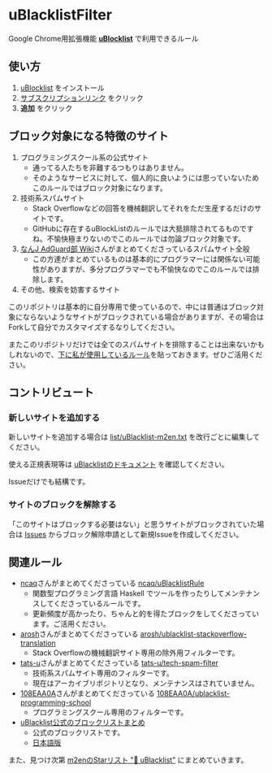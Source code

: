 # uBlacklistFilter

Google Chrome用拡張機能 **[uBlocklist](https://chrome.google.com/webstore/detail/ublacklist/pncfbmialoiaghdehhbnbhkkgmjanfhe)** で利用できるルール

## 使い方

1. [uBlocklist](https://chrome.google.com/webstore/detail/ublacklist/pncfbmialoiaghdehhbnbhkkgmjanfhe) をインストール
2. [サブスクリプションリンク](https://iorate.github.io/ublacklist/subscribe?name=m2en-ublacklistFilter&url=https://raw.githubusercontent.com/m2en/ublacklistFilter/main/list/ublacklist-m2en.txt) をクリック
3. **追加** をクリック

## ブロック対象になる特徴のサイト

1. プログラミングスクール系の公式サイト
   - 通ってる人たちを非難するつもりはありません。
   - そのようなサービスに対して、個人的に良いようには思っていないためこのルールではブロック対象になります。
2. 技術系スパムサイト
   - Stack Overflowなどの回答を機械翻訳してそれをただ生産するだけのサイトです。
   - GitHubに存在するuBlockListのルールでは大抵排除されてるものですね。不愉快極まりないのでこのルールでは勿論ブロック対象です。
3. [なんJ AdGuard部 Wiki](https://wikiwiki.jp/nanj-adguard/)さんがまとめてくださっているスパムサイト全般
   - この方達がまとめているものは基本的にプログラマーには関係ない可能性がありますが、多分プログラマーでも不愉快なのでこのルールでは排除します。
4. その他、検索を妨害するサイト

このリポジトリは基本的に自分専用で使っているので、中には普通はブロック対象にならないようなサイトがブロックされている場合がありますが、その場合はForkして自分でカスタマイズするなりしてください。

またこのリポジトリだけでは全てのスパムサイトを排除することは出来ないかもしれないので、[下に私が使用しているルール](#関連ルール)を貼っておきます。ぜひご活用ください。

## コントリビュート

### 新しいサイトを追加する

新しいサイトを追加する場合は [list/uBlacklist-m2en.txt](./list/ublacklist-m2en.txt) を改行ごとに編集してください。

使える正規表現等は [uBlacklistのドキュメント](https://iorate.github.io/ublacklist/docs/advanced-features) を確認してください。

Issueだけでも結構です。

### サイトのブロックを解除する

「このサイトはブロックする必要はない」と思うサイトがブロックされていた場合は [Issues](https://github.com/m2en/ublacklistFilter/issues/new/choose) からブロック解除申請として新規Issueを作成してください。

## 関連ルール

- [ncaq](https://github.com/ncaq)さんがまとめてくださっている [ncaq/uBlacklistRule](https://github.com/ncaq/uBlacklistRule)
  - 関数型プログラミング言語 Haskell でツールを作ったりしてメンテナンスしてくださっているルールです。
  - 更新頻度が高かったり、ちゃんと的を得たブロックをしてくださっています。ご活用ください。
- [arosh](https://github.com/arosh)さんがまとめてくださっている [arosh/ublacklist-stackoverflow-translation](https://github.com/arosh/ublacklist-stackoverflow-translation)
  - Stack Overflowの機械翻訳サイト専用の除外用フィルターです。
- [tats-u](https://github.com/tats-u)さんがまとめてくださっている [tats-u/tech-spam-filter](https://github.com/tats-u/tech-spam-filter)
  - 技術系スパムサイト専用のフィルターです。
  - 現在はアーカイブリポジトリとなり、メンテナンスはされていません。
- [108EAA0A](https://github.com/108EAA0A)さんがまとめてくださっている [108EAA0A/ublacklist-programming-school](https://github.com/108EAA0A/ublacklist-programming-school)
  - プログラミングスクール専用のフィルターです。
- [uBlacklist公式のブロックリストまとめ](https://iorate.github.io/ublacklist/subscriptions)
  - 公式のブロックリストです。
  - [日本語版](https://iorate.github.io/ublacklist/ja/subscriptions)

また、見つけ次第 [m2enのStarリスト "🚫 uBlacklist"](https://github.com/stars/m2en/lists/ublock) にまとめていきます。
